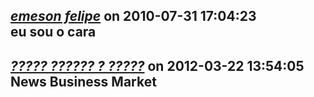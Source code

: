 *[emeson felipe](dede_felipesilva@yahoo.com.br)* on 2010-07-31 17:04:23  
eu sou o cara
---------------------------------------
*[????? ?????? ? ?????](http://an3m1.com/)* on 2012-03-22 13:54:05  
News Business Market 
---------------------------------------
